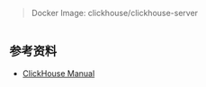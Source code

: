 > Docker Image: clickhouse/clickhouse-server

```sh

```

## 参考资料

- [ClickHouse Manual](https://clickhouse.com/docs/en/)
